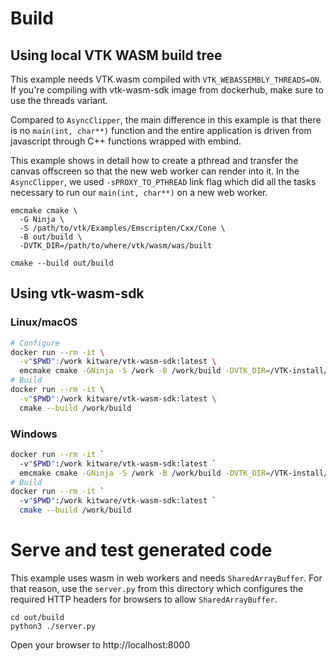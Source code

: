 # Build

## Using local VTK WASM build tree

This example needs VTK.wasm compiled with `VTK_WEBASSEMBLY_THREADS=ON`. If you're compiling
with vtk-wasm-sdk image from dockerhub, make sure to use the threads variant.

Compared to `AsyncClipper`, the main difference in this example is that there is no `main(int, char**)`
function and the entire application is driven from javascript through C++ functions wrapped with embind.

This example shows in detail how to create a pthread and transfer the
canvas offscreen so that the new web worker can render into it. In the
`AsyncClipper`, we used `-sPROXY_TO_PTHREAD` link flag which did all the
tasks necessary to run our `main(int, char**)` on a new web worker.

```
emcmake cmake \
  -G Ninja \
  -S /path/to/vtk/Examples/Emscripten/Cxx/Cone \
  -B out/build \
  -DVTK_DIR=/path/to/where/vtk/wasm/was/built

cmake --build out/build
```
## Using vtk-wasm-sdk

### Linux/macOS
```sh
# Configure
docker run --rm -it \
  -v"$PWD":/work kitware/vtk-wasm-sdk:latest \
  emcmake cmake -GNinja -S /work -B /work/build -DVTK_DIR=/VTK-install/Release/wasm32-threads/lib/cmake/vtk
# Build
docker run --rm -it \
  -v"$PWD":/work kitware/vtk-wasm-sdk:latest \
  cmake --build /work/build
```

### Windows
```sh
docker run --rm -it `
  -v"$PWD":/work kitware/vtk-wasm-sdk:latest `
  emcmake cmake -GNinja -S /work -B /work/build -DVTK_DIR=/VTK-install/Release/wasm32-threads/lib/cmake/vtk
# Build
docker run --rm -it `
  -v"$PWD":/work kitware/vtk-wasm-sdk:latest `
  cmake --build /work/build
```

# Serve and test generated code

This example uses wasm in web workers and needs `SharedArrayBuffer`.
For that reason, use the `server.py` from this directory which configures the required
HTTP headers for browsers to allow `SharedArrayBuffer`.

```
cd out/build
python3 ./server.py
```

Open your browser to http://localhost:8000
